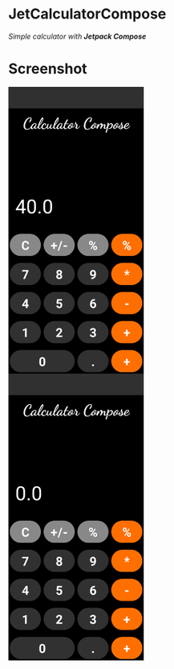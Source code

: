 # JetCalculatorCompose
*Simple calculator with **Jetpack Compose***

# Screenshot
<img align="left" width="270" height="570" src="/images/Screenshot_20210519_134305.png">
<img align="left" width="270" height="570" src="/images/Screenshot_20210519_134522.png">
